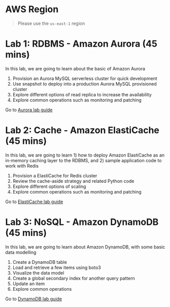 # AWS Region

> Please use the `us-east-1` region

# Lab 1: RDBMS - Amazon Aurora (45 mins)
In this lab, we are going to learn about the basic of Amazon Aurora

1. Provision an Aurora MySQL serverless cluster for quick development
2. Use snapshot to deploy into a production Aurora MySQL provisioned cluster
3. Explore different options of read replica to increase the availability
4. Explore common operations such as monitoring and patching

Go to [Aurora lab guide](aurora/README.md)

# Lab 2: Cache - Amazon ElastiCache (45 mins)
In this lab, we are going to learn 1) how to deploy Amazon ElastiCache as an in-memory caching layer to the RDBMS, and 2) sample application code to work with Redis

1. Provision a ElastiCache for Redis cluster
2. Review the cache-aside strategy and related Python code
3. Explore different options of scaling
4. Explore common operations such as monitoring and patching

Go to [ElastiCache lab guide](elasticache/README.md)

# Lab 3: NoSQL - Amazon DynamoDB (45 mins)
In this lab, we are going to learn about Amazon DynamoDB, with some basic data modelling

1. Create a DynamoDB table
2. Load and retrieve a few items using boto3
3. Visualize the data model
4. Create a global secondary index for another query pattern
5. Update an item
6. Explore common operations

Go to [DynamoDB lab guide](dynamodb/README.md)